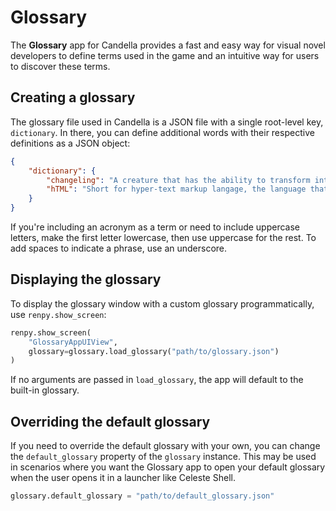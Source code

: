 # Glossary

The **Glossary** app for Candella provides a fast and easy way for visual novel developers to define terms used in the game and an intuitive way for users to discover these terms.

## Creating a glossary

The glossary file used in Candella is a JSON file with a single root-level key, `dictionary`. In there, you can define additional words with their respective definitions as a JSON object:

```json
{
    "dictionary": {
        "changeling": "A creature that has the ability to transform into another.",
        "hTML": "Short for hyper-text markup langage, the language that is used to create web pages on the internet."
    }
}
```

If you're including an acronym as a term or need to include uppercase letters, make the first letter lowercase, then use uppercase for the rest. To add spaces to indicate a phrase, use an underscore.

## Displaying the glossary

To display the glossary window with a custom glossary programmatically, use `renpy.show_screen`:

```py
renpy.show_screen(
    "GlossaryAppUIView",
    glossary=glossary.load_glossary("path/to/glossary.json")
)
```

If no arguments are passed in `load_glossary`, the app will default to the built-in glossary.

## Overriding the default glossary

If you need to override the default glossary with your own, you can change the `default_glossary` property of the `glossary` instance. This may be used in scenarios where you want the Glossary app to open your default glossary when the user opens it in a launcher like Celeste Shell.

```py
glossary.default_glossary = "path/to/default_glossary.json"
```